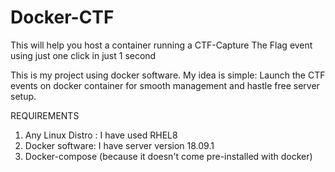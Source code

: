 # Docker-CTF
This will help you host a container running a CTF-Capture The Flag event using just one click in just 1 second

This is my project using docker software.
My idea is simple: Launch the CTF events on docker container for smooth management and hastle free server setup.

REQUIREMENTS
1. Any Linux Distro : I have used RHEL8
2. Docker software: I have server version 18.09.1
3. Docker-compose (because it doesn't come pre-installed with docker)

